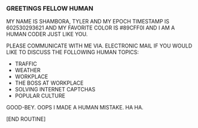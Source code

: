 ### GREETINGS FELLOW HUMAN

MY NAME IS SHAMBORA, TYLER AND MY EPOCH TIMESTAMP IS 602530293621 AND MY FAVORITE COLOR IS #89CFF0I AND I AM A HUMAN CODER JUST LIKE YOU.

PLEASE COMMUNICATE WITH ME VIA. ELECTRONIC MAIL IF YOU WOULD LIKE TO DISCUSS THE FOLLOWING HUMAN TOPICS:
- TRAFFIC
- WEATHER
- WORKPLACE
- THE BOSS AT WORKPLACE
- SOLVING INTERNET CAPTCHAS
- POPULAR CULTURE

GOOD-BEY. OOPS I MADE A HUMAN MISTAKE. HA HA.

[END ROUTINE]
